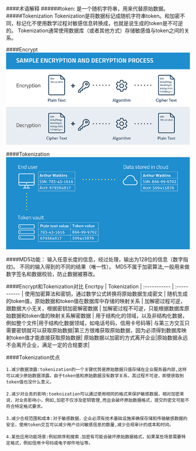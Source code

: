 ####术语解释
######token:
 是一个随机字符串，用来代替原始数据。    
#####Tokenization
Tokenization是将数据标记成随机字符串token。和加密不同，标记化不使用数学过程对敏感信息转换成，也就是说生成的token是不可逆的。
Tokenization通常使用数据库（或者其他方式）存储敏感值与token之间的关系。

####Encrypt
![image1](./tokenize_pic/In_Page_Encryption_Decryption_Diagram_700.png)

####Tokenization
![image1](./tokenize_pic/In_Page_How_Tokenization_Works_700.png)

####MD5功能：
    输入任意长度的信息，经过处理，输出为128位的信息（数字指纹)。
    不同的输入得到的不同的结果（唯一性）。
    MD5不属于加密算法,一般用来做数字签名和数据校验，防止数据被篡改。

####Encrypt和Tokenization对比
Encrtpy |  Tokenization | 
:----------- | :-----------  | 
使用加密算法和密钥，通过数学公式转换将原始数据生成密文         		| 随机生成的token值，原始数据和token值在数据库中存储的映射关系        | 
加解密过程可逆，跟数据大小无关，根据密钥加密解密数据         | 加解密过程不可逆，只能根据数据库原始数据和token值的映射关系解密数据        | 
用于结构化的领域，以及非结构化数据，例如整个文件|用于结构化数据领域，如电话号码，信用卡号码等|
与第三方交互只需要密钥就可以获取原始数据|第三方很难获取原始数据，因为必须得到数据库映射token值才能直接获取原始数据|
原始数据以加密的方式离开企业|原始数据永远不会离开企业，满足一定的合规要求|

####Tokenization优点

```
1.减少数据泄露:tokenization的一个关键优势是原始数据只值存储在企业服务器内部,这样可以减少原始数据泄露。由于token值和原始数据没有数学关系，其过程不可逆，即使获取到token值也没什么意义。

2.减少对业务的影响:toeknization可以通过使用相同的格式来保护敏感数据，相对加密来说，对业务影响小，例如,加密不仅涉及密钥管理,而且会破坏原始数据格式，提交的密文可能不符合特定格式要求。

3.减少合规范围和成本:对于敏感数据，企业必须有技术基础设施来确保存储和传输敏感数据的安全，使用token交互可以减少用户访问敏感信息的数量,减少合规审计的成本和时间。

4.某些应用功能场景:例如排序和搜索.加密有可能会破坏原始数据格式，如果某些场景需要特定格式，例如信用卡号码或电子邮件地址等。
```

